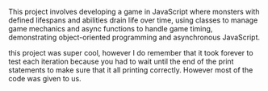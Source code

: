 This project involves developing a game in JavaScript where monsters with defined lifespans and abilities drain life over time, 
using classes to manage game mechanics and async functions to handle game timing, demonstrating object-oriented programming and asynchronous JavaScript.

this project was super cool, however I do remember that it took forever to test each iteration because you had to wait until the end of the print statements to make sure that it all printing correctly. However most of the code was given to us. 
